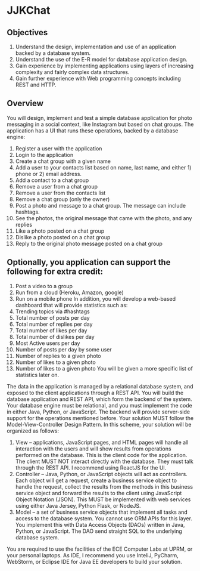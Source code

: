 # JJKChat

## Objectives
1. Understand the design, implementation and use of an application backed by a database
system.
2. Understand the use of the E-R model for database application design.
3. Gain experience by implementing applications using layers of increasing complexity and
fairly complex data structures.
4. Gain further experience with Web programming concepts including REST and HTTP.

## Overview
You will design, implement and test a simple database application for photo messaging in a social context, like Instagram but based on chat groups. The application has a UI that runs these operations, backed by a database engine:
1. Register a user with the application
2. Login to the application
3. Create a chat group with a given name
4. Add a user to your contacts list based on name, last name, and either 1) phone or 2) email
address.
5. Add a contact to a chat group
6. Remove a user from a chat group
7. Remove a user from the contacts list
8. Remove a chat group (only the owner)
9. Post a photo and message to a chat group. The message can include hashtags.
10. See the photos, the original message that came with the photo, and any replies
11. Like a photo posted on a chat group
12. Dislike a photo posted on a chat group
13. Reply to the original photo message posted on a chat group

## Optionally, you application can support the following for extra credit:
1. Post a video to a group
2. Run from a cloud (Heroku, Amazon, google)
3. Run on a mobile phone
In addition, you will develop a web-based dashboard that will provide statistics such as:
1. Trending topics via #hashtags
2. Total number of posts per day
3. Total number of replies per day
4. Total number of likes per day
5. Total number of dislikes per day
6. Most Active users per day
7. Number of posts per day by some user
8. Number of replies to a given photo
9. Number of likes to a given photo
10. Number of likes to a given photo
You will be given a more specific list of statistics later on.

The data in the application is managed by a relational database system, and exposed to the
client applications through a REST API. You will build the database application and REST API, which form the backend of the system. Your database engine must be relational, and you must implement the code in either Java, Python, or JavaScript. The backend will provide server-side support for the operations mentioned before. Your solution MUST follow the Model-View-Controller Design Pattern. In this scheme, your solution will be organized as follows:
1) View – applications, JavaScript pages, and HTML pages will handle all interaction
with the users and will show results from operations performed on the database. This
is the client code for the application. The client MUST NOT interact directly with the
database. They must talk through the REST API. I recommend using ReactJS for the
UI.
2) Controller – Java, Python, or JavaScript objects will act as controllers. Each object
will get a request, create a business service object to handle the request, collect the
results from the methods in this business service object and forward the results to the
client using JavaScript Object Notation (JSON). This MUST be implemented with
web services using either Java Jersey, Python Flask, or NodeJS.
3) Model – a set of business service objects that implement all tasks and access to the
database system. You cannot use ORM APIs for this layer. You implement this
with Data Access Objects (DAOs) written in Java, Python, or JavaScript. The DAO
send straight SQL to the underlying database system.

You are required to use the facilities of the ECE Computer Labs at UPRM, or your personal
laptops. As IDE, I recommend you use InteliJ, PyCharm, WebStorm, or Eclipse IDE for Java
EE developers to build your solution.